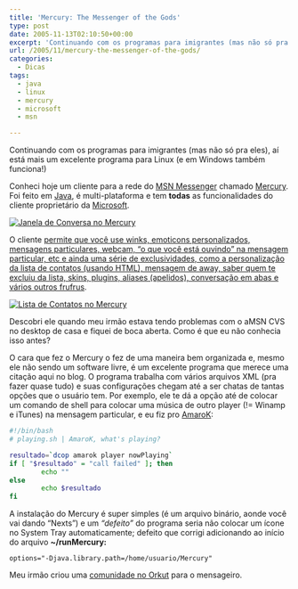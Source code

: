 ```yaml
---
title: 'Mercury: The Messenger of the Gods'
type: post
date: 2005-11-13T02:10:50+00:00
excerpt: 'Continuando com os programas para imigrantes (mas não só pra eles), aí está mais um excelente programa para Linux (e em Windows também funciona!): Mercury.'
url: /2005/11/mercury-the-messenger-of-the-gods/
categories:
  - Dicas
tags:
  - java
  - linux
  - mercury
  - microsoft
  - msn

---
```

Continuando com os programas para imigrantes (mas não só pra eles), aí está mais um excelente programa para Linux (e em Windows também funciona!)

Conheci hoje um cliente para a rede do [MSN Messenger][1] chamado [Mercury][2]. Foi feito em [Java][3], é multi-plataforma e tem **todas** as funcionalidades do cliente proprietário da [Microsoft][4].

<span class="dirimg"><a href="http://www.flickr.com/photos/tiago/62614080/" title="Janela de Conversa no Flickr"><img src="https://i0.wp.com/static.flickr.com/32/62614080_74e52bb62e_m.jpg?w=604" alt="Janela de Conversa no Mercury" data-recalc-dims="1" /></a></span>

O cliente [permite que você use winks, emoticons personalizados, mensagens particulares, webcam, “o que você está ouvindo” na mensagem particular, etc e ainda uma série de exclusividades, como a personalização da lista de contatos (usando HTML), mensagem de away, saber quem te excluiu da lista, skins, plugins, aliases (apelidos), conversação em abas e vários outros frufrus][5].

<span class="esqimg"><a href="http://www.flickr.com/photos/tiago/62614082/" title="Photo Sharing"><img src="https://i2.wp.com/static.flickr.com/26/62614082_0ecb10e1ae_m.jpg?w=604" alt="Lista de Contatos no Mercury" data-recalc-dims="1" /></a></span>

Descobri ele quando meu irmão estava tendo problemas com o aMSN CVS no desktop de casa e fiquei de boca aberta. Como é que eu não conhecia isso antes?

O cara que fez o Mercury o fez de uma maneira bem organizada e, mesmo ele não sendo um software livre, é um excelente programa que merece uma citação aqui no blog. O programa trabalha com vários arquivos XML (pra fazer quase tudo) e suas configurações chegam até a ser chatas de tantas opções que o usuário tem. Por exemplo, ele te dá a opção até de colocar um comando de shell para colocar uma música de outro player (!= Winamp e iTunes) na mensagem particular, e eu fiz pro [AmaroK][6]:

```bash
#!/bin/bash
# playing.sh | AmaroK, what's playing?

resultado=`dcop amarok player nowPlaying`
if [ "$resultado" = "call failed" ]; then
        echo ""
else
        echo $resultado
fi
```

A instalação do Mercury é super simples (é um arquivo binário, aonde você vai dando “Nexts”) e um _“defeito”_ do programa seria não colocar um ícone no System Tray automaticamente; defeito que corrigi adicionando ao início do arquivo **~/runMercury:**

```
options="-Djava.library.path=/home/usuario/Mercury"
```

Meu irmão criou uma [comunidade no Orkut][7] para o mensageiro.

 [1]: http://messenger.msn.com
 [2]: http://www.mercury.to
 [3]: http://java.sun.com
 [4]: http://www.microsoft.com
 [5]: http://www.mercury.to/index.php?sub=WhatIsMercury
 [6]: http://amarok.kde.org
 [7]: http://www.orkut.com/Community.aspx?cmm=6447843


